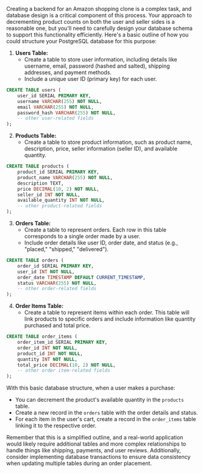 Creating a backend for an Amazon shopping clone is a complex task, and database design is a critical component of this process. Your approach to decrementing product counts on both the user and seller sides is a reasonable one, but you'll need to carefully design your database schema to support this functionality efficiently. Here's a basic outline of how you could structure your PostgreSQL database for this purpose:

1. **Users Table:**
   - Create a table to store user information, including details like username, email, password (hashed and salted), shipping addresses, and payment methods.
   - Include a unique user ID (primary key) for each user.

```sql
CREATE TABLE users (
    user_id SERIAL PRIMARY KEY,
    username VARCHAR(255) NOT NULL,
    email VARCHAR(255) NOT NULL,
    password_hash VARCHAR(255) NOT NULL,
    -- other user-related fields
);
```

2. **Products Table:**
   - Create a table to store product information, such as product name, description, price, seller information (seller ID), and available quantity.

```sql
CREATE TABLE products (
    product_id SERIAL PRIMARY KEY,
    product_name VARCHAR(255) NOT NULL,
    description TEXT,
    price DECIMAL(10, 2) NOT NULL,
    seller_id INT NOT NULL,
    available_quantity INT NOT NULL,
    -- other product-related fields
);
```

3. **Orders Table:**
   - Create a table to represent orders. Each row in this table corresponds to a single order made by a user.
   - Include order details like user ID, order date, and status (e.g., "placed," "shipped," "delivered").

```sql
CREATE TABLE orders (
    order_id SERIAL PRIMARY KEY,
    user_id INT NOT NULL,
    order_date TIMESTAMP DEFAULT CURRENT_TIMESTAMP,
    status VARCHAR(255) NOT NULL,
    -- other order-related fields
);
```

4. **Order Items Table:**
   - Create a table to represent items within each order. This table will link products to specific orders and include information like quantity purchased and total price.

```sql
CREATE TABLE order_items (
    order_item_id SERIAL PRIMARY KEY,
    order_id INT NOT NULL,
    product_id INT NOT NULL,
    quantity INT NOT NULL,
    total_price DECIMAL(10, 2) NOT NULL,
    -- other order item-related fields
);
```

With this basic database structure, when a user makes a purchase:

- You can decrement the product's available quantity in the `products` table.
- Create a new record in the `orders` table with the order details and status.
- For each item in the user's cart, create a record in the `order_items` table linking it to the respective order.

Remember that this is a simplified outline, and a real-world application would likely require additional tables and more complex relationships to handle things like shipping, payments, and user reviews. Additionally, consider implementing database transactions to ensure data consistency when updating multiple tables during an order placement.